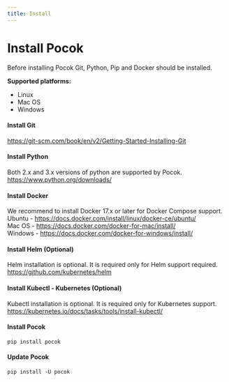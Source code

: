```yaml
---
title: Install
---
```

# Install Pocok
Before installing Pocok Git, Python, Pip and Docker should be installed.

**Supported platforms:**
- Linux  
- Mac OS  
- Windows  

#### Install Git
https://git-scm.com/book/en/v2/Getting-Started-Installing-Git

#### Install Python
Both 2.x and 3.x versions of python are supported by Pocok.  
https://www.python.org/downloads/

#### Install Docker
We recommend to install Docker 17.x or later for Docker Compose support.  
Ubuntu - https://docs.docker.com/install/linux/docker-ce/ubuntu/  
Mac OS - https://docs.docker.com/docker-for-mac/install/  
Windows - https://docs.docker.com/docker-for-windows/install/

#### Install Helm (Optional)
Helm installation is optional. It is required only for Helm support required.  
https://github.com/kubernetes/helm

#### Install Kubectl - Kubernetes (Optional) 
Kubectl installation is optional. It is required only for Kubernetes support.
https://kubernetes.io/docs/tasks/tools/install-kubectl/

#### Install Pocok
```
pip install pocok
```

#### Update Pocok
```
pip install -U pocok
```